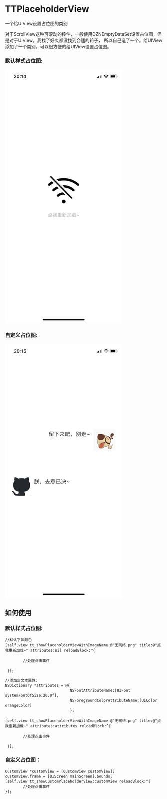 # TTPlaceholderView

一个给UIView设置占位图的类别

对于ScrollView这种可滚动的控件，一般使用DZNEmptyDataSet设置占位图，但是对于UIView，我找了好久都没找到合适的轮子，
所以自己造了一个。给UIView添加了一个类别，可以很方便的给UIView设置占位图。

### 默认样式占位图:

![](https://github.com/Chouee/TTPlaceholderView/blob/master/screenshot1.png)

### 自定义占位图:

![](https://github.com/Chouee/TTPlaceholderView/blob/master/screenshot2.png)

## 如何使用

### 默认样式占位图:

```
//默认字体颜色
[self.view tt_showPlaceholderViewWithImageName:@"无网络.png" title:@"点我重新加载~" attributes:nil reloadBlock:^{
        
        //处理点击事件
        
 }];
```

```
//添加富文本属性:
NSDictionary *attributes = @{
                             NSFontAttributeName:[UIFont systemFontOfSize:20.0f],
                             NSForegroundColorAttributeName:[UIColor orangeColor]
                             };
    
[self.view tt_showPlaceholderViewWithImageName:@"无网络.png" title:@"点我重新加载~" attributes:attributes reloadBlock:^{
        
        //处理点击事件
        
 }];
```

### 自定义占位图：

```
CustomView *customView = [CustomView customView];
customView.frame = [UIScreen mainScreen].bounds;
[self.view tt_showCustomPlaceholderView:customView reloadBlock:^{
        //处理点击事件
}];
```

